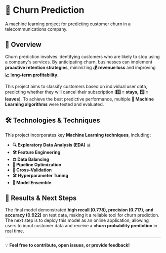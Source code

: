 # 📡 Churn Prediction 

A machine learning project for predicting customer churn in a telecommunications company.  

## 📌 Overview  
Churn prediction involves identifying customers who are likely to stop using a company's services. By anticipating churn, businesses can implement **proactive retention strategies**, minimizing **💰 revenue loss** and improving **📈 long-term profitability**.  

This project aims to classify customers based on individual user data, predicting whether they will cancel their subscription (**0️⃣ = stays, 1️⃣ = leaves**). To achieve the best predictive performance, multiple **🤖 Machine Learning algorithms** were tested and evaluated.  

## 🛠️ Technologies & Techniques  
This project incorporates key **Machine Learning techniques**, including:  
- **🔍 Exploratory Data Analysis (EDA)** 📊  
- **🛠️ Feature Engineering**  
- **⚖️ Data Balancing**  
- **🔄 Pipeline Optimization**  
- **🎯 Cross-Validation**  
- **🛠️ Hyperparameter Tuning**  
- **🤝 Model Ensemble**  

## 🚀 Results & Next Steps  
The final model demonstrated **high recall (0.778), precision (0.717), and accuracy (0.922)** on test data, making it a reliable tool for churn prediction. The next step is to deploy this model as an online application, allowing users to input customer data and receive a **churn probability prediction** in real time.  

---

💡 **Feel free to contribute, open issues, or provide feedback!**  
